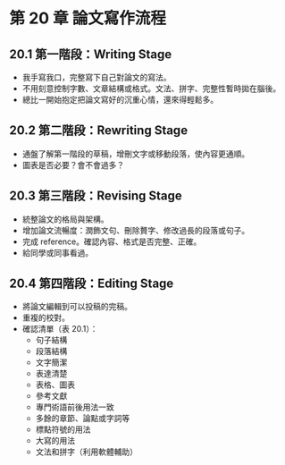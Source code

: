 # 第 20 章 論文寫作流程

## 20.1 第一階段：Writing Stage

* 我手寫我口，完整寫下自己對論文的寫法。
* 不用刻意控制字數、文章結構或格式。文法、拼字、完整性暫時拋在腦後。
* 總比一開始抱定把論文寫好的沉重心情，還來得輕鬆多。

## 20.2 第二階段：Rewriting Stage

* 通盤了解第一階段的草稿，增刪文字或移動段落，使內容更通順。
* 圖表是否必要？會不會過多？

## 20.3 第三階段：Revising Stage

* 統整論文的格局與架構。
* 增加論文流暢度：潤飾文句、刪除贅字、修改過長的段落或句子。
* 完成 reference。確認內容、格式是否完整、正確。
* 給同學或同事看過。

## 20.4 第四階段：Editing Stage

* 將論文編輯到可以投稿的完稿。
* 重複的校對。
* 確認清單（表 20.1）：
  * 句子結構
  * 段落結構
  * 文字簡潔
  * 表達清楚
  * 表格、圖表
  * 參考文獻
  * 專門術語前後用法一致
  * 多餘的章節、論點或字詞等
  * 標點符號的用法
  * 大寫的用法
  * 文法和拼字（利用軟體輔助）
